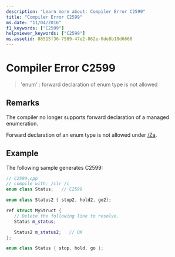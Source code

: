 ```yaml
---
description: "Learn more about: Compiler Error C2599"
title: "Compiler Error C2599"
ms.date: "11/04/2016"
f1_keywords: ["C2599"]
helpviewer_keywords: ["C2599"]
ms.assetid: 88515f36-7589-47e2-862e-0de8b18d6668
---
```

# Compiler Error C2599

> 'enum' : forward declaration of enum type is not allowed

## Remarks

The compiler no longer supports forward declaration of a managed enumeration.

Forward declaration of an enum type is not allowed under [/Za](../../build/reference/za-ze-disable-language-extensions.md).

## Example

The following sample generates C2599:

```cpp
// C2599.cpp
// compile with: /clr /c
enum class Status;   // C2599

enum class Status2 { stop2, hold2, go2};

ref struct MyStruct {
   // Delete the following line to resolve.
   Status m_status;

   Status2 m_status2;   // OK
};

enum class Status { stop, hold, go };
```
